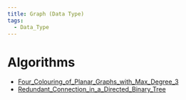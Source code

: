 ```yaml
---
title: Graph (Data Type)
tags:
  - Data_Type
---
```


# Algorithms

- [Four_Colouring_of_Planar_Graphs_with_Max_Degree_3](Four_Colouring_of_Planar_Graphs_with_Max_Degree_3.md)
- [Redundant_Connection_in_a_Directed_Binary_Tree](Redundant_Connection_in_a_Directed_Binary_Tree.md)
